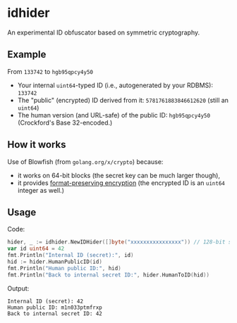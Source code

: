 # idhider

An experimental ID obfuscator based on symmetric cryptography.

## Example

From `133742` to `hgb95qpcy4y50`

 * Your internal `uint64`-typed ID (i.e., autogenerated by your RDBMS): `133742`
 * The "public" (encrypted) ID derived from it: `5781761883846612620` (still an
   `uint64`)
 * The human version (and URL-safe) of the public ID: `hgb95qpcy4y50`
   (Crockford's Base 32-encoded.)

## How it works

Use of Blowfish (from `golang.org/x/crypto`) because:
 * it works on 64-bit blocks (the secret key can be much larger though),
 * it provides [format-preserving encryption](https://en.wikipedia.org/wiki/Format-preserving_encryption)
   (the encrypted ID is an `uint64` integer as well.)

## Usage

Code:
```go
hider, _ := idhider.NewIDHider([]byte("xxxxxxxxxxxxxxxx")) // 128-bit secret key
var id uint64 = 42
fmt.Println("Internal ID (secret):", id)
hid := hider.HumanPublicID(id)
fmt.Println("Human public ID:", hid)
fmt.Println("Back to internal secret ID:", hider.HumanToID(hid))
```

Output:
```console
Internal ID (secret): 42
Human public ID: m1n033ptmfrxp
Back to internal secret ID: 42
```
